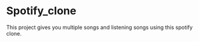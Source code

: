 # Spotify_clone

This project gives you multiple songs and listening songs using this spotify clone.
